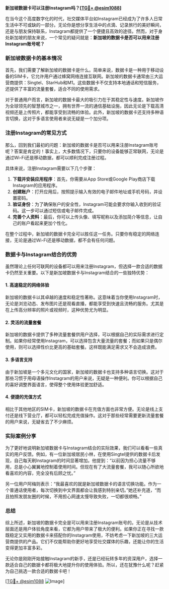 **新加坡数据卡可以注册Instagram吗？[[TG💪+ @esim1088](https://t.me/s/esim1088)]**

在当今这个高度数字化的时代，社交媒体平台如Instagram已经成为了许多人日常生活中不可或缺的一部分。无论你是想分享生活中的点滴、记录旅行的美好瞬间，还是与朋友保持联系，Instagram都提供了一个便捷且高效的途径。然而，对于身处新加坡的朋友来说，一个常见的疑问就是：**新加坡的数据卡是否可以用来注册Instagram账号呢？**

### 新加坡数据卡的基本情况

首先，我们需要了解新加坡的数据卡是什么。简单来说，数据卡是一种用于移动设备的SIM卡，它允许用户通过蜂窝网络连接互联网。新加坡的数据卡通常由三大运营商提供：Singtel、StarHub和M1。这些数据卡不仅支持本地通话和短信服务，还提供了丰富的流量套餐，适合不同的使用需求。

对于普通用户而言，新加坡的数据卡最大的吸引力在于其稳定性与速度。新加坡作为全球领先的智慧城市之一，拥有世界一流的通信基础设施，因此无论是下载高清视频还是上传照片，都能享受到流畅的体验。此外，新加坡的数据卡还支持多种语言切换，这对于多语言使用者来说无疑是一个加分项。

### 注册Instagram的常见方式

那么，回到我们最初的问题：新加坡的数据卡是否可以用来注册Instagram账号呢？答案是肯定的！事实上，大多数情况下，只要你的设备能够正常联网，无论是通过Wi-Fi还是移动数据，都可以顺利完成注册过程。

具体来说，注册Instagram需要以下几个步骤：
1. **下载并安装应用程序**：首先，你需要从App Store或Google Play商店下载Instagram的应用程序。
2. **创建账户**：打开应用后，按照提示输入有效的电子邮件地址或手机号码，并设置密码。
3. **验证身份**：为了确保账户的安全性，Instagram可能会要求你输入收到的验证码。这一步可以通过短信或电子邮件完成。
4. **完善个人资料**：最后，你可以上传头像、填写昵称以及添加简介等信息，让自己的账户看起来更加个性化。

在整个过程中，新加坡的数据卡完全可以胜任这一任务。只要你有稳定的网络连接，无论是通过Wi-Fi还是移动数据，都不会有任何问题。

### 数据卡与Instagram结合的优势

虽然理论上任何可联网的设备都可以用来注册Instagram，但选择一款合适的数据卡仍然至关重要。以下是新加坡数据卡与Instagram结合的一些独特优势：

#### 1. **高速稳定的网络体验**
新加坡的数据卡以其卓越的速度和稳定性著称。这意味着当你使用Instagram时，无论是浏览动态、发布图片还是观看直播，都能享受到快速且流畅的服务。尤其是在上传高分辨率的照片或视频时，这种优势尤为明显。

#### 2. **灵活的流量套餐**
新加坡的数据卡提供了多种流量套餐供用户选择，可以根据自己的实际需求进行定制。如果你经常使用Instagram，可以选择包含大量流量的套餐；而如果只是偶尔使用，则可以选择性价比更高的基础套餐。这样既能满足需求又不会造成浪费。

#### 3. **多语言支持**
由于新加坡是一个多元文化的国家，新加坡的数据卡也支持多种语言切换。这对于那些习惯于用母语操作Instagram的用户来说，无疑是一种便利。你可以根据自己的喜好调整界面语言，使得整个使用体验更加舒适。

#### 4. **便捷的充值方式**
相比于其他地区的SIM卡，新加坡的数据卡在充值方面也非常方便。无论是线上支付还是线下营业厅，都可以轻松完成充值操作。这对于那些经常需要更新流量套餐的用户来说，无疑省去了不少麻烦。

### 实际案例分享

为了更好地说明新加坡数据卡与Instagram结合的实际效果，我们可以看看一些真实的用户反馈。例如，有一位新加坡居民小林，在使用Singtel提供的数据卡后发现，自己每天刷Instagram的时间显著增加。他提到：“以前因为担心流量不够用，总是小心翼翼地控制着使用时间。但现在有了大流量套餐，我可以随心所欲地看喜欢的内容，完全没有后顾之忧。”

另一位用户阿梅则表示：“我最喜欢的就是新加坡数据卡的语言切换功能。作为一个普通话使用者，每次切换到中文界面都会让我感到特别亲切。”她还补充道，“而且拍照发朋友圈的时候，不用担心网速太慢导致失败，一切都很顺畅。”

### 总结

综上所述，新加坡的数据卡完全是可以用来注册Instagram账号的。无论是从技术层面还是用户体验角度来看，它都为用户带来了极大的便利。如果你正在寻找一款既稳定又实用的数据卡来搭配你的Instagram使用，不妨考虑一下新加坡的三大运营商提供的产品。它们不仅能帮助你更好地享受社交媒体的乐趣，还能让你的生活变得更加丰富多彩。

无论你是刚刚开始接触Instagram的新手，还是已经玩转多年的资深用户，选择一款适合自己的数据卡都将极大地提升你的使用体验。所以，还在犹豫什么呢？赶紧为自己挑选一款合适的数据卡吧！

[[TG💪+ @esim1088](https://t.me/s/esim1088) ![Image](https://i.postimg.cc/4NQfJmqS/Snipaste-2025-05-13-00-14-12.png)]